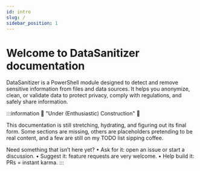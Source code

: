```yaml
---
id: intro
slug: /
sidebar_position: 1
---
```


# Welcome to DataSanitizer documentation

DataSanitizer is a PowerShell module designed to detect and remove sensitive information from files and data sources. It helps you anonymize, clean, or validate data to protect privacy, comply with regulations, and safely share information.

:::information
🚧 "Under (Enthusiastic) Construction" 🚧

This documentation is still stretching, hydrating, and figuring out its final form. Some sections are missing, others are placeholders pretending to be real content, and a few are still on my TODO list sipping coffee.

Need something that isn’t here yet?
• Ask for it: open an issue or start a discussion.
• Suggest it: feature requests are very welcome.
• Help build it: PRs = instant karma.
:::

